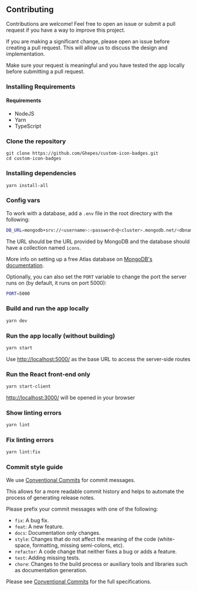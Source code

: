 ## Contributing

Contributions are welcome! Feel free to open an issue or submit a pull request if you have a way to improve this project.

If you are making a significant change, please open an issue before creating a pull request. This will allow us to discuss the design and implementation.

Make sure your request is meaningful and you have tested the app locally before submitting a pull request.

### Installing Requirements

#### Requirements

- NodeJS
- Yarn
- TypeScript

### Clone the repository

```
git clone https://github.com/Ghepes/custom-icon-badges.git
cd custom-icon-badges
```

### Installing dependencies

```bash
yarn install-all
```

### Config vars

To work with a database, add a `.env` file in the root directory with the following:

```bash
DB_URL=mongodb+srv://<username>:<password>@<cluster>.mongodb.net/<dbname>?retryWrites=true&w=majority&tls=true
```

The URL should be the URL provided by MongoDB and the database should have a collection named `icons`.

More info on setting up a free Atlas database on [MongoDB's documentation](https://docs.atlas.mongodb.com/getting-started/).

Optionally, you can also set the `PORT` variable to change the port the server runs on (by default, it runs on port 5000):

```bash
PORT=5000
```

### Build and run the app locally

```bash
yarn dev
```

### Run the app locally (without building)

```bash
yarn start
```

Use <http://localhost:5000/> as the base URL to access the server-side routes

### Run the React front-end only

```bash
yarn start-client
```

<http://localhost:3000/> will be opened in your browser

### Show linting errors

```bash
yarn lint
```

### Fix linting errors

```bash
yarn lint:fix
```

### Commit style guide

We use [Conventional Commits](https://conventionalcommits.org/) for commit messages.

This allows for a more readable commit history and helps to automate the process of generating release notes.

Please prefix your commit messages with one of the following:

- `fix`: A bug fix.
- `feat`: A new feature.
- `docs`: Documentation only changes.
- `style`: Changes that do not affect the meaning of the code (white-space, formatting, missing semi-colons, etc).
- `refactor`: A code change that neither fixes a bug or adds a feature.
- `test`: Adding missing tests.
- `chore`: Changes to the build process or auxiliary tools and libraries such as documentation generation.

Please see [Conventional Commits](https://conventionalcommits.org/) for the full specifications.
